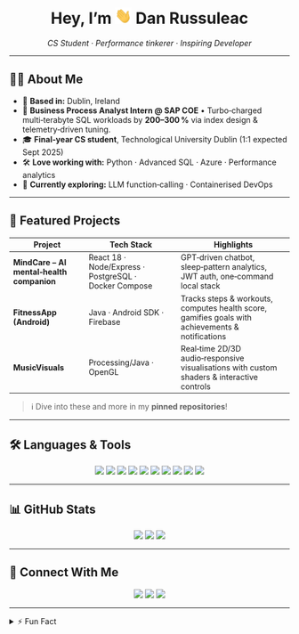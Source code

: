 <!-- Profile README – polished template -->

<h1 align="center">Hey, I’m <img src="https://raw.githubusercontent.com/ABSphreak/ABSphreak/master/gifs/Hi.gif" width="30px"> <strong>Dan Russuleac</strong></h1>

<p align="center"><em>CS Student · Performance tinkerer · Inspiring Developer</em></p>

---

## 🧑‍💻 About Me

* 📍 **Based in:** Dublin, Ireland
* 💼 **Business Process Analyst Intern @ SAP COE**
  • Turbo‑charged multi‑terabyte SQL workloads by **200–300 %** via index design & telemetry‑driven tuning.
* 🎓 **Final‑year CS student**, Technological University Dublin (1:1 expected Sept 2025)
* 🛠️ **Love working with:** Python · Advanced SQL · Azure · Performance analytics
* 🌱 **Currently exploring:** LLM function‑calling · Containerised DevOps

---

## 🚀 Featured Projects

| Project                                   | Tech Stack                                            | Highlights                                                                                       |
| ----------------------------------------- | ----------------------------------------------------- | ------------------------------------------------------------------------------------------------ |
| **MindCare – AI mental‑health companion** | React 18 · Node/Express · PostgreSQL · Docker Compose | GPT‑driven chatbot, sleep‑pattern analytics, JWT auth, one‑command local stack                   |
| **FitnessApp (Android)**                  | Java · Android SDK · Firebase                         | Tracks steps & workouts, computes health score, gamifies goals with achievements & notifications |
| **MusicVisuals**                          | Processing/Java · OpenGL                              | Real‑time 2D/3D audio‑responsive visualisations with custom shaders & interactive controls       |

> ℹ️ Dive into these and more in my **pinned repositories**!

---

## 🛠️ Languages & Tools

<p align="center">
  <img src="https://img.shields.io/badge/Python-3776AB?style=for-the-badge&logo=python&logoColor=white"/>
  <img src="https://img.shields.io/badge/SQL-4479A1?style=for-the-badge&logo=postgresql&logoColor=white"/>
  <img src="https://img.shields.io/badge/Java-ED8B00?style=for-the-badge&logo=java&logoColor=white"/>
  <img src="https://img.shields.io/badge/JavaScript-F7DF1E?style=for-the-badge&logo=javascript&logoColor=black"/>
  <img src="https://img.shields.io/badge/React-20232A?style=for-the-badge&logo=react&logoColor=61DAFB"/>
  <img src="https://img.shields.io/badge/Node.js-339933?style=for-the-badge&logo=node.js&logoColor=white"/>
  <img src="https://img.shields.io/badge/Azure-0078D4?style=for-the-badge&logo=microsoftazure&logoColor=white"/>
  <img src="https://img.shields.io/badge/Docker-2496ED?style=for-the-badge&logo=docker&logoColor=white"/>
  <img src="https://img.shields.io/badge/Git-F05032?style=for-the-badge&logo=git&logoColor=white"/>
  <img src="https://img.shields.io/badge/Linux-FCC624?style=for-the-badge&logo=linux&logoColor=black"/>
</p>

---

## 📊 GitHub Stats

<p align="center">
  <img src="https://github-readme-stats.vercel.app/api?username=DanRussuleac&show_icons=true&theme=default&include_all_commits=true"/>
  <img src="https://github-readme-streak-stats.herokuapp.com/?user=DanRussuleac&theme=default"/>
  <img src="https://github-readme-stats.vercel.app/api/top-langs/?username=DanRussuleac&layout=compact"/>
</p>

---

## 🤝 Connect With Me

<p align="center">
  <a href="https://www.linkedin.com/in/<your‑linkedin‑id>/" target="_blank"><img src="https://img.shields.io/badge/LinkedIn-0A66C2?style=for-the-badge&logo=linkedin&logoColor=white"/></a>
  <a href="mailto:<you>@gmail.com" target="_blank"><img src="https://img.shields.io/badge/Email-D14836?style=for-the-badge&logo=gmail&logoColor=white"/></a>
  <a href="https://<your‑personal‑site>.com" target="_blank"><img src="https://img.shields.io/badge/Website-000000?style=for-the-badge&logo=About.me&logoColor=white"/></a>
</p>

---

<details>
<summary>⚡ Fun Fact</summary>
When I’m not optimising SQL queries, you’ll find me creating them!
</details>
